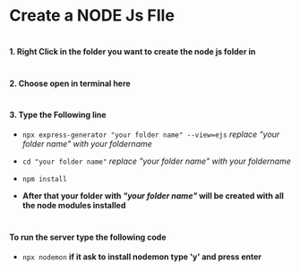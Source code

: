 # Create a NODE Js FIle
#
#

#### 1. Right Click in the folder you want to create the node js folder in
#
#### 2. Choose **open in terminal** here
#
#### 3. Type the Following line
- `npx express-generator "your folder name" --view=ejs` 
_replace "your folder name" with your foldername_

- `cd "your folder name"` 
_replace "your folder name" with your foldername_

- `npm install` 
- **After that your folder with _"your folder name"_ will be created with all the node modules installed**
#
#### To run the server type the following code
- `npx nodemon`
**if it ask to install nodemon type 'y' and press enter**

